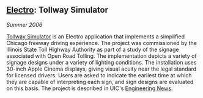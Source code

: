 ## [Electro][]: Tollway Simulator

*Summer 2006*

[Tollway Simulator][tollway] is an Electro application that implements a simplified Chicago freeway driving experience. The project was commissioned by the Illinois State Toll Highway Authority as part of a study of the signage associated with Open Road Tolling. The implementation depicts a variety of signage designs under a variety of lighting conditions. The installation uses 30-inch Apple Cinema displays, giving visual acuity near the legal standard for licensed drivers. Users are asked to indicate the earliest time at which they are capable of interpreting each sign, and sign designs are evaluated on this basis. The project is described in UIC's [Engineering News][en].

[electro]: applications.html#electro
[tollway]: http://www.evl.uic.edu/core.php?mod=4&amp;type=1&amp;indi=318
[en]:      http://www.uic.edu/depts/enga/en-magazine/pdf/EN_07_Winter.pdf
